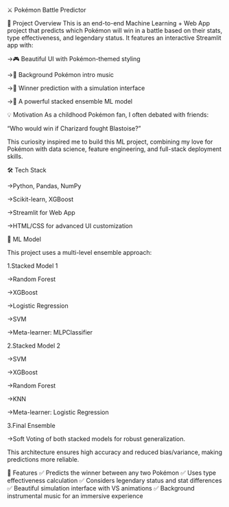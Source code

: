 ⚔️ Pokémon Battle Predictor

🚀 Project Overview
This is an end-to-end Machine Learning + Web App project that predicts which Pokémon will win in a battle based on their stats, type effectiveness, and legendary status. It features an interactive Streamlit app with:

->🎮 Beautiful UI with Pokémon-themed styling

->🎵 Background Pokémon intro music

->🔮 Winner prediction with a simulation interface

->🧠 A powerful stacked ensemble ML model


💡 Motivation
As a childhood Pokémon fan, I often debated with friends:

“Who would win if Charizard fought Blastoise?”

This curiosity inspired me to build this ML project, combining my love for Pokémon with data science, feature engineering, and full-stack deployment skills.


🛠 Tech Stack

->Python, Pandas, NumPy

->Scikit-learn, XGBoost

->Streamlit for Web App

->HTML/CSS for advanced UI customization


🤖 ML Model

This project uses a multi-level ensemble approach:

1.Stacked Model 1

->Random Forest

->XGBoost

->Logistic Regression

->SVM

->Meta-learner: MLPClassifier

2.Stacked Model 2

->SVM

->XGBoost

->Random Forest

->KNN

->Meta-learner: Logistic Regression

3.Final Ensemble

->Soft Voting of both stacked models for robust generalization.

This architecture ensures high accuracy and reduced bias/variance, making predictions more reliable.

📝 Features
✅ Predicts the winner between any two Pokémon
✅ Uses type effectiveness calculation
✅ Considers legendary status and stat differences
✅ Beautiful simulation interface with VS animations
✅ Background instrumental music for an immersive experience

